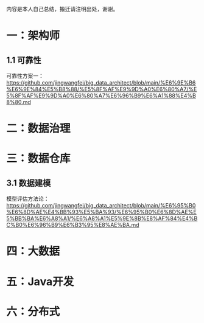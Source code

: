 内容是本人自己总结，搬迁请注明出处，谢谢。

# 一：架构师
## 1.1 可靠性
可靠性方案一：https://github.com/jingwangfei/big_data_architect/blob/main/%E6%9E%B6%E6%9E%84%E5%B8%88/%E5%8F%AF%E9%9D%A0%E6%80%A7/%E5%8F%AF%E9%9D%A0%E6%80%A7%E6%96%B9%E6%A1%88%E4%B8%80.md

# 二：数据治理


# 三：数据仓库
## 3.1 数据建模
模型评估方法论：  https://github.com/jingwangfei/big_data_architect/blob/main/%E6%95%B0%E6%8D%AE%E4%BB%93%E5%BA%93/%E6%95%B0%E6%8D%AE%E5%BB%BA%E6%A8%A1/%E6%A8%A1%E5%9E%8B%E8%AF%84%E4%BC%B0%E6%96%B9%E6%B3%95%E8%AE%BA.md

# 四：大数据


# 五：Java开发


# 六：分布式
